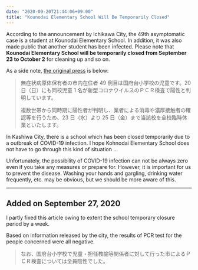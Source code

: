 ```yaml
---
date: "2020-09-20T21:44:06+09:00"
title: "Kounodai Elementary School Will Be Temporarily Closed"
---
```


According to the announcement by Ichikawa City, the 49th asymptomatic case is a student at Kounodai Elementary School. In addition, it was also made public that another student has been infected. Please note that **Kounodai Elementary School will be temporarily closed from September 23 to October 2** for cleaning up and so on.

As a side note, [the original press](https://www.city.ichikawa.lg.jp/pub01/hasseijokyo.html) is below:

> 無症状病原体保有者の市内在住者 49 例目は国府台小学校の児童です。20 日（日）にも同校児童 1 名が新型コロナウイルスのＰＣＲ検査で陽性と判明しています。
>
> 複数世帯から同時期に陽性者が判明し、業者による消毒や濃厚接触者の確認等を行うため、23 日（水）より 25 日（金）まで当該校を全校臨時休業といたします。

In Kashiwa City, there is a school which has been closed temporarily due to a outbreak of COVID-19 infection. I hope Kohnodai Elementary School does not have to go through this kind of situation ...

Unfortunately, the possibility of COVID-19 infection can not be always zero even if you take any measures or prepare for. However, it is important for us to prevent the disease. Washing your hands and gargling, drinking water frequently, etc. may be obvious, but we should be more aware of this.

---

## Added on September 27, 2020

I partly fixed this article owing to extent the school temporary closure period by a week.

Based on information released by the city, the results of PCR test for the people concerned were all negative.

> なお、国府台小学校で児童・担任教諭等関係者に対して行った市によるＰＣＲ検査については全員陰性でした。
